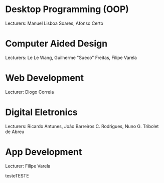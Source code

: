 # Desktop Programming (OOP)
Lecturers: Manuel Lisboa Soares, Afonso Certo

# Computer Aided Design
Lecturers: Le Le Wang, Guilherme "Sueco" Freitas, Filipe Varela

# Web Development
Lecturer: Diogo Correia

# Digital Eletronics
Lecturers: Ricardo Antunes, João Barreiros C. Rodrigues, Nuno G. Tribolet de Abreu

# App Development
Lecturer: Filipe Varela

testeTESTE
